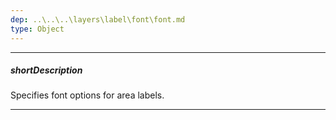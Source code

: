 ```yaml
---
dep: ..\..\..\layers\label\font\font.md
type: Object
---
```

---
##### shortDescription
Specifies font options for area labels.

---
